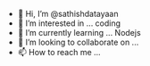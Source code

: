 - 👋 Hi, I’m @sathishdatayaan
- 👀 I’m interested in ... coding
- 🌱 I’m currently learning ... Nodejs
- 💞️ I’m looking to collaborate on ... 
- 📫 How to reach me ...

<!---
sathishdatayaan/sathishdatayaan is a ✨ special ✨ repository because its `README.md` (this file) appears on your GitHub profile.
You can click the Preview link to take a look at your changes.
--->
